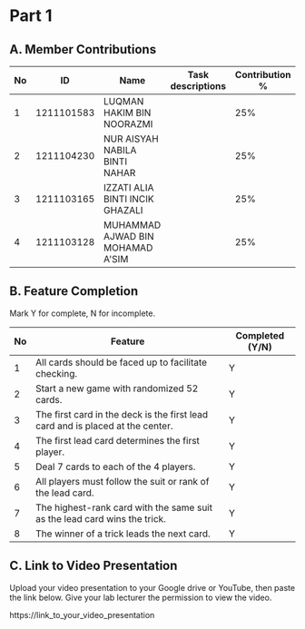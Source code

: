 # Part 1

## A. Member Contributions

No | ID         | Name                             | Task descriptions | Contribution %
-- | ---------- | -------------------------------- | ----------------- | --------------
1  | 1211101583 | LUQMAN HAKIM BIN NOORAZMI        |                   |  25%
2  | 1211104230 | NUR AISYAH NABILA BINTI NAHAR    |                   |  25%
3  | 1211103165 | IZZATI ALIA BINTI INCIK GHAZALI  |                   |  25%
4  | 1211103128 | MUHAMMAD AJWAD BIN MOHAMAD A'SIM |                   |  25%


## B. Feature Completion

Mark Y for complete, N for incomplete.

No | Feature                                                                         | Completed (Y/N)
-- | ------------------------------------------------------------------------------- | ---------------
1  | All cards should be faced up to facilitate checking.                            |  Y
2  | Start a new game with randomized 52 cards.                                      |  Y
3  | The first card in the deck is the first lead card and is placed at the center.  |  Y
4  | The first lead card determines the first player.                                |  Y
5  | Deal 7 cards to each of the 4 players.                                          |  Y
6  | All players must follow the suit or rank of the lead card.                      |  Y
7  | The highest-rank card with the same suit as the lead card wins the trick.       |  Y
8  | The winner of a trick leads the next card.                                      |  Y


## C. Link to Video Presentation

Upload your video presentation to your Google drive or YouTube, then paste the link below. Give your lab lecturer the permission to view the video.

https://link_to_your_video_presentation

